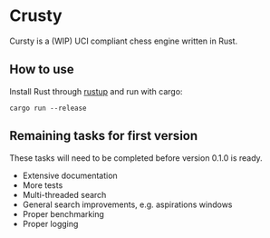# Crusty
Cursty is a (WIP) UCI compliant chess engine written in Rust.

## How to use
Install Rust through [rustup](https://rustup.rs/) and run with cargo:
```
cargo run --release
```

## Remaining tasks for first version
These tasks will need to be completed before version 0.1.0 is ready.
- Extensive documentation
- More tests
- Multi-threaded search
- General search improvements, e.g. aspirations windows
- Proper benchmarking
- Proper logging

